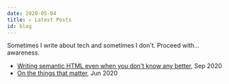 ```yaml
---
date: 2020-05-04
title: ✍️ Latest Posts
id: blog
---
```


Sometimes I write about tech and sometimes I don't. Proceed with... awareness.

- [Writing semantic HTML even when you don't know any better](/posts/writing-semantic-html-even-when-you-dont-know-any-better), Sep 2020
- [On the things that matter](/posts/on-the-things-that-matter), Jun 2020